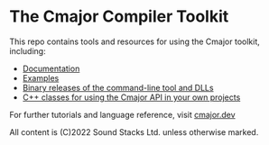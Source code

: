 # The Cmajor Compiler Toolkit

This repo contains tools and resources for using the Cmajor toolkit, including:

- [Documentation](./docs/)
- [Examples](./examples/)
- [Binary releases of the command-line tool and DLLs](https://github.com/SoundStacks/cmajor/releases)
- [C++ classes for using the Cmajor API in your own projects](./include/cmajor/)

For further tutorials and language reference, visit [cmajor.dev](https://cmajor.dev)

All content is (C)2022 Sound Stacks Ltd. unless otherwise marked.
